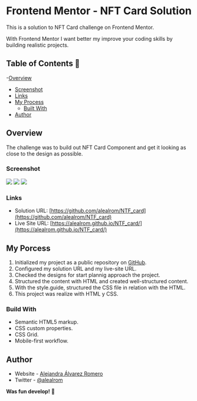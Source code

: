 # Frontend Mentor - NFT Card Solution

This is a solution to NFT Card challenge on Frontend Mentor.

With Frontend Mentor I want better my improve your coding skills by building realistic projects.

## Table of Contents 👋

-[Overview](#overview)

- [Screenshot](#screenshot)
- [Links](#links)
- [My Process](#my-process)
  - [Built With](#built-with)
- [Author](#author)

## Overview

The challenge was to build out NFT Card Component and get it looking as close to the design as possible.

### Screenshot

![](/design/solution-alealrom-desktop.jpg)
![](/design/solution-alealrom-mobile.jpg)
![](/design/solution_alealrom_active_states.jpg)

### Links

- Solution URL: [https://github.com/alealrom/NTF_card](https://github.com/alealrom/NTF_card)
- Live Site URL: [https://alealrom.github.io/NTF_card/](https://alealrom.github.io/NTF_card/)

## My Porcess

1. Initialized my project as a public repository on [GitHub](https://github.com/).
2. Configured my solution URL and my live-site URL.
3. Checked the designs for start plannig approach the project.
4. Structured the content with HTML and created well-structured content.
5. With the style.guide, structured the CSS file in relation with the HTML.
6. This project was realize with HTML y CSS.

### Build With

- Semantic HTML5 markup.
- CSS custom properties.
- CSS Grid.
- Mobile-first workflow.

## Author

- Website - [Alejandra Álvarez Romero](https://alealrom.co/)
- Twitter - [@alealrom](https://www.twitter.com/alealrom)

**Was fun develop!** 🚀
